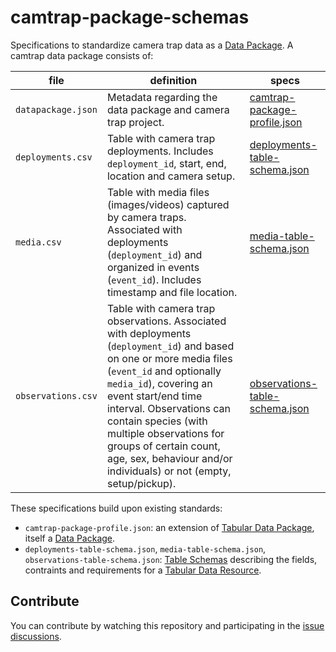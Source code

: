 # camtrap-package-schemas

Specifications to standardize camera trap data as a [Data Package](https://frictionlessdata.io/data-package/). A camtrap data package consists of:

file | definition | specs
--- | --- | ---
`datapackage.json` | Metadata regarding the data package and camera trap project. | [camtrap-package-profile.json](camtrap-package-profile.json)
`deployments.csv` | Table with camera trap deployments. Includes `deployment_id`, start, end, location and camera setup. | [deployments-table-schema.json](deployments-table-schema.json)
`media.csv` | Table with media files (images/videos) captured by camera traps. Associated with deployments (`deployment_id`) and organized in events (`event_id`). Includes timestamp and file location. | [media-table-schema.json](media-table-schema.json)
`observations.csv` | Table with camera trap observations. Associated with deployments (`deployment_id`) and based on one or more media files (`event_id` and optionally `media_id`), covering an event start/end time interval. Observations can contain species (with multiple observations for groups of certain count, age, sex, behaviour and/or individuals) or not (empty, setup/pickup). | [observations-table-schema.json](observations-table-schema.json)

These specifications build upon existing standards:

- `camtrap-package-profile.json`: an extension of [Tabular Data Package](https://specs.frictionlessdata.io/tabular-data-package/), itself a [Data Package](https://specs.frictionlessdata.io/data-package/).
- `deployments-table-schema.json`, `media-table-schema.json`, `observations-table-schema.json`: [Table Schemas](https://specs.frictionlessdata.io/table-schema/) describing the fields, contraints and requirements for a [Tabular Data Resource](https://specs.frictionlessdata.io/tabular-data-resource/).

## Contribute

You can contribute by watching this repository and participating in the [issue discussions](https://gitlab.com/oscf/camtrap-package-schemas/-/issues).
